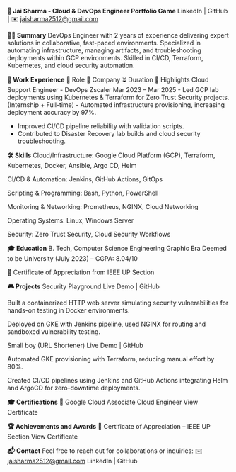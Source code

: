 **🚀 Jai Sharma - Cloud & DevOps Engineer Portfolio Game**
LinkedIn | GitHub | ✉️ jaisharma2512@gmail.com

**👨‍💻 Summary**
DevOps Engineer with 2 years of experience delivering expert solutions in collaborative, fast-paced environments. Specialized in automating infrastructure, managing artifacts, and troubleshooting deployments within GCP environments. Skilled in CI/CD, Terraform, Kubernetes, and cloud security automation.

**💼 Work Experience**
👤 Role	🏢 Company	⏳ Duration	🌟 Highlights
Cloud Support Engineer - DevOps	Zscaler	Mar 2023 – Mar 2025	- Led GCP lab deployments using Kubernetes & Terraform for Zero Trust Security projects.
(Internship + Full-time)	- Automated infrastructure provisioning, increasing deployment accuracy by 97%.
- Improved CI/CD pipeline reliability with validation scripts.
- Contributed to Disaster Recovery lab builds and cloud security troubleshooting.
  
**🛠️ Skills**
Cloud/Infrastructure: Google Cloud Platform (GCP), Terraform, Kubernetes, Docker, Ansible, Argo CD, Helm

CI/CD & Automation: Jenkins, GitHub Actions, GitOps

Scripting & Programming: Bash, Python, PowerShell

Monitoring & Networking: Prometheus, NGINX, Cloud Networking

Operating Systems: Linux, Windows Server

Security: Zero Trust Security, Cloud Security Workflows

**🎓 Education**
B. Tech, Computer Science Engineering
Graphic Era Deemed to be University (July 2023) – CGPA: 8.04/10

🏅 Certificate of Appreciation from IEEE UP Section

**🎮 Projects**
Security Playground
Live Demo | GitHub

Built a containerized HTTP web server simulating security vulnerabilities for hands-on testing in Docker environments.

Deployed on GKE with Jenkins pipeline, used NGINX for routing and sandboxed vulnerability testing.

Small boy (URL Shortener)
Live Demo | GitHub

Automated GKE provisioning with Terraform, reducing manual effort by 80%.

Created CI/CD pipelines using Jenkins and GitHub Actions integrating Helm and ArgoCD for zero-downtime deployments.

**🎓 Certifications**
🏅 Google Cloud Associate Cloud Engineer
View Certificate

**🏆 Achievements and Awards**
🏅 Certificate of Appreciation – IEEE UP Section
View Certificate

**📬 Contact**
Feel free to reach out for collaborations or inquiries:
✉️ jaisharma2512@gmail.com
LinkedIn | GitHub
